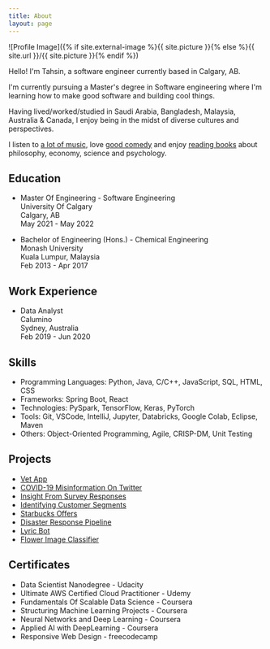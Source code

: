 ```yaml
---
title: About
layout: page
---
```

![Profile Image]({% if site.external-image %}{{ site.picture }}{% else %}{{ site.url }}/{{ site.picture }}{% endif %})

<p>Hello! I'm Tahsin, a software engineer currently based in Calgary, AB.</p>
<p>I'm currently pursuing a Master's degree in Software engineering where I'm learning how to make good software and building cool things.</p>
<p>Having lived/worked/studied in Saudi Arabia, Bangladesh, Malaysia, Australia & Canada, I enjoy being in the midst of diverse cultures and perspectives.</p>
<p>I listen to <a href="https://open.spotify.com/playlist/37i9dQZF1Epq6nHyI9Xsja?si=ce5bbc0aa7ec45c3&nd=1">a lot of music</a>, love <a href="https://www.linkedin.com/in/tahsinac/">good comedy</a> and enjoy <a href="https://app.thestorygraph.com/profile/tahsinac">reading books</a> about philosophy, economy, science and psychology.</p>

<h2>Education</h2>
<ul>
	<li>
		<p>Master Of Engineering - Software Engineering<br>
		University Of Calgary<br>
		Calgary, AB<br>
		May 2021 - May 2022</p>
	</li>
	<li>
		<p>Bachelor of Engineering (Hons.) - Chemical Engineering<br>
		Monash University<br>
		Kuala Lumpur, Malaysia<br>
		Feb 2013 - Apr 2017</p>
	</li>
</ul>


<h2>Work Experience</h2>
<ul>
	<li>
		<p>Data Analyst<br>
		Calumino<br>
		Sydney, Australia<br>
		Feb 2019 - Jun 2020</p>
	</li>
</ul>

<h2>Skills</h2>
<ul class="skill-list">
	<li>Programming Languages: Python, Java, C/C++, JavaScript, SQL, HTML, CSS</li>
	<li>Frameworks: Spring Boot, React</li>
	<li>Technologies: PySpark, TensorFlow, Keras, PyTorch</li>
	<li>Tools: Git, VSCode, IntelliJ, Jupyter, Databricks, Google Colab, Eclipse, Maven</li>
	<li>Others: Object-Oriented Programming, Agile, CRISP-DM, Unit Testing</li>
</ul>

<h2>Projects</h2>
<ul>
	<li><a href="https://github.com/tahsinac/vet-app">Vet App</a></li>
	<li><a href="https://github.com/tahsinac/covid-misinfo-twitter">COVID-19 Misinformation On Twitter</a></li>
	<li><a href="https://towardsdatascience.com/thinking-of-switching-careers-to-a-developer-d4c8f772ef83">Insight From Survey Responses</a></li>
	<li><a href="https://github.com/tahsinac/identify-customer-segments/blob/master/Identify_Customer_Segments.ipynb">Identifying Customer Segments</a></li>
	<li><a href="https://github.com/tahsinac/starbucks-offers/blob/master/Starbucks_Capstone_notebook.ipynb">Starbucks Offers</a></li>
	<li><a href="https://github.com/tahsinac/disaster-response">Disaster Response Pipeline</a></li>
	<li><a href="https://tahsinac.medium.com/lyrics-are-a-form-of-literature-this-twitter-bot-will-help-you-see-it-a8f19cc1078e">Lyric Bot</a></li>
	<li><a href="https://github.com/tahsinac/image-classifier/blob/master/Image%20Classifier%20Project.ipynb">Flower Image Classifier</a></li>
</ul>

<h2>Certificates</h2>
<ul>
	<li>Data Scientist Nanodegree - Udacity</li>
	<li>Ultimate AWS Certified Cloud Practitioner - Udemy</li>
	<li>Fundamentals Of Scalable Data Science - Coursera</li>
	<li>Structuring Machine Learning Projects - Coursera</li>
	<li>Neural Networks and Deep Learning - Coursera</li>
	<li>Applied AI with DeepLearning - Coursera</li>
	<li>Responsive Web Design - freecodecamp</li>
</ul>

